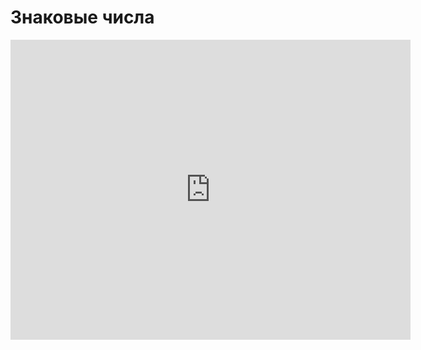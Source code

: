 # Знаковые числа
<iframe width="640" height="480" src="https://www.youtube.com/embed/0_x7ys_Ckd8?list=PLU-TUGRFxOHhx-ml-r6oXuyCsLNUTeyUg" frameborder="0" allowfullscreen></iframe>
